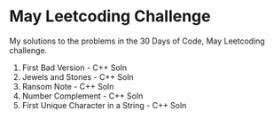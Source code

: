 # May Leetcoding Challenge
My solutions to the problems in the 30 Days of Code, May Leetcoding challenge.

1. First Bad Version - C++ Soln
2. Jewels and Stones - C++ Soln
3. Ransom Note - C++ Soln
4. Number Complement - C++ Soln
5. First Unique Character in a String - C++ Soln

